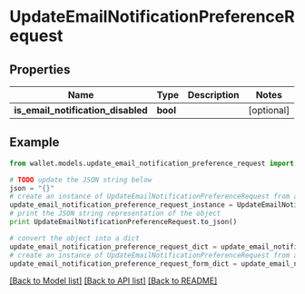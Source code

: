 # UpdateEmailNotificationPreferenceRequest


## Properties

Name | Type | Description | Notes
------------ | ------------- | ------------- | -------------
**is_email_notification_disabled** | **bool** |  | [optional] 

## Example

```python
from wallet.models.update_email_notification_preference_request import UpdateEmailNotificationPreferenceRequest

# TODO update the JSON string below
json = "{}"
# create an instance of UpdateEmailNotificationPreferenceRequest from a JSON string
update_email_notification_preference_request_instance = UpdateEmailNotificationPreferenceRequest.from_json(json)
# print the JSON string representation of the object
print UpdateEmailNotificationPreferenceRequest.to_json()

# convert the object into a dict
update_email_notification_preference_request_dict = update_email_notification_preference_request_instance.to_dict()
# create an instance of UpdateEmailNotificationPreferenceRequest from a dict
update_email_notification_preference_request_form_dict = update_email_notification_preference_request.from_dict(update_email_notification_preference_request_dict)
```
[[Back to Model list]](../README.md#documentation-for-models) [[Back to API list]](../README.md#documentation-for-api-endpoints) [[Back to README]](../README.md)



